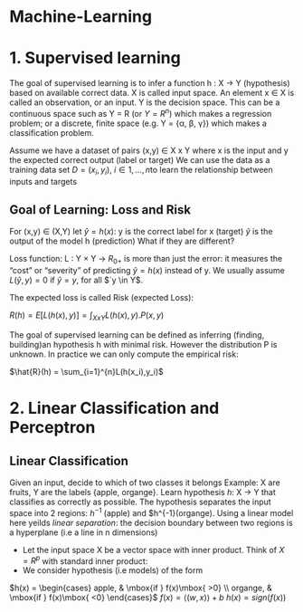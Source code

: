 # Machine-Learning
# 1. Supervised learning
The goal of supervised learning is to infer a function h : X → Y (hypothesis) based on available correct data.
X is called input space. An element x ∈ X is called an observation, or an input.
Y is the decision space.
This can be a continuous space such as Y = R (or $`Y = R^n`$) which makes a regression problem; or a discrete, finite space (e.g. Y = {α, β, γ}) which makes a classification problem.

Assume we have a dataset of pairs (x,y) ∈ X x Y
where x is the input and y the expected correct output (label or target)
We can use the data as a training data set $`D =(x_i, y_i)`$,  $`i \in {1,...,n}`$to learn the relationship between inputs and targets

## Goal of Learning: Loss and Risk
For (x,y) ∈ (X,Y) let $`\hat{y} = h(x)`$:
y is the correct label for x (target)
$`\hat{y}`$ is the output of the model h (prediction)
What if they are different?

Loss function: L : Y × Y → $`R_{0+}`$ is more than just the error: it measures the “cost” or “severity” of predicting $`\hat{y} = h(x)`$ instead of y.
We usually assume $`L(\hat{y},y)= 0`$ if $`\hat{y} = y`$, for all $`y \in Y$.

The expected loss is called Risk (expected Loss):

$R(h) = E[L(h(x),y)] = \int_{X x Y} L(h(x),y). P(x,y)$

The goal of supervised learning can be defined as inferring (finding, building)an hypothesis h with minimal risk.
However the distribution P is unknown. In practice we can only compute the empirical risk:

$\hat{R}(h) = \sum_{i=1}^{n}L(h(x_i),y_i)$

# 2. Linear Classification and Perceptron

## Linear Classification
Given an input, decide to which of two classes it belongs
Example: X are fruits, Y are the labels {apple, organge}. Learn hypothesis *h*: X -> Y that classifies as correctly as possible.
The hypothesis separates the input space into 2 regions: $h^{-1}$ (apple) and $h^{-1}(organge).
Using a linear model here yeilds *linear separation*: the decision boundary between two regions is a hyperplane (i.e a line in n dimensions)

* Let the input space X be a vector space with inner product. Think of $X=R^p$ with standard inner product:
* We consider hypothesis (i.e models) of the form

$h(x) = \begin{cases} apple, & \mbox{if } f(x)\mbox{ >0} \\ organge, & \mbox{if } f(x)\mbox{ <0} \end{cases}$
$f(x) = \langle(w,x)\rangle + b$
$h(x) = sign(f(x))$

